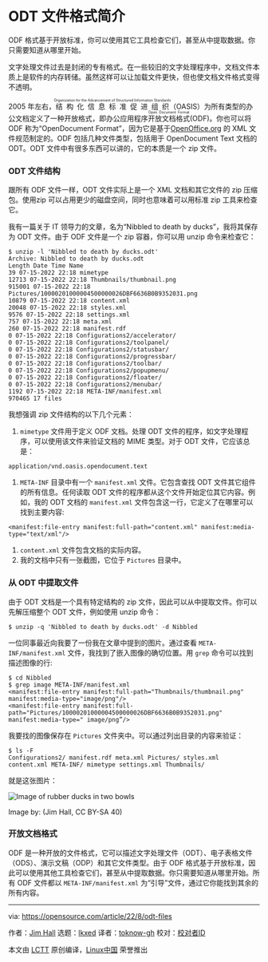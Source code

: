 [#]: subject: "How ODT files are structured"
[#]: via: "https://opensource.com/article/22/8/odt-files"
[#]: author: "Jim Hall https://opensource.com/users/jim-hall"
[#]: collector: "lkxed"
[#]: translator: "toknow-gh"
[#]: reviewer: " "
[#]: publisher: " "
[#]: url: " "

ODT 文件格式简介
======
ODF 格式基于开放标准，你可以使用其它工具检查它们，甚至从中提取数据。你只需要知道从哪里开始。

文字处理文件过去是封闭的专有格式。在一些较旧的文字处理程序中，文档文件本质上是软件的内存转储。虽然这样可以让加载文件更快，但也使文档文件格式变得不透明。

2005 年左右，<ruby>结构化信息标准促进组织<rt> Organization for the Advancement of Structured Information Standards</rt></ruby>（OASIS）为所有类型的办公文档定义了一种开放格式，即办公应用程序<ruby>开放文档格式<rt>Open Document Format</rt></ruby>(ODF)。你也可以将 ODF 称为“OpenDocument Format”，因为它是基于[OpenOffice.org][4] 的 XML 文件规范制定的。ODF 包括几种文件类型，包括用于 OpenDocument Text 文档的 ODT。ODT 文件中有很多东西可以讲的，它的本质是一个 zip 文件。

### ODT 文件结构

跟所有 ODF 文件一样，ODT 文件实际上是一个 XML 文档和其它文件的 zip 压缩包。使用zip 可以占用更少的磁盘空间，同时也意味着可以用标准 zip 工具来检查它。

我有一篇关于 IT 领导力的文章，名为“Nibbled to death by ducks”，我将其保存为 ODT 文件。由于 ODF 文件是一个 zip 容器，你可以用 unzip 命令来检查它：

```
$ unzip -l 'Nibbled to death by ducks.odt'
Archive: Nibbled to death by ducks.odt
Length Date Time Name
39 07-15-2022 22:18 mimetype
12713 07-15-2022 22:18 Thumbnails/thumbnail.png
915001 07-15-2022 22:18 Pictures/10000201000004500000026DBF6636B0B9352031.png
10879 07-15-2022 22:18 content.xml
20048 07-15-2022 22:18 styles.xml
9576 07-15-2022 22:18 settings.xml
757 07-15-2022 22:18 meta.xml
260 07-15-2022 22:18 manifest.rdf
0 07-15-2022 22:18 Configurations2/accelerator/
0 07-15-2022 22:18 Configurations2/toolpanel/
0 07-15-2022 22:18 Configurations2/statusbar/
0 07-15-2022 22:18 Configurations2/progressbar/
0 07-15-2022 22:18 Configurations2/toolbar/
0 07-15-2022 22:18 Configurations2/popupmenu/
0 07-15-2022 22:18 Configurations2/floater/
0 07-15-2022 22:18 Configurations2/menubar/
1192 07-15-2022 22:18 META-INF/manifest.xml
970465 17 files
```

我想强调 zip 文件结构的以下几个元素：

1. `mimetype` 文件用于定义 ODF 文档。处理 ODT 文件的程序，如文字处理程序，可以使用该文件来验证文档的 MIME 类型。对于 ODT 文件，它应该总是：

```
application/vnd.oasis.opendocument.text
```

1. `META-INF` 目录中有一个 `manifest.xml` 文件。它包含查找 ODT 文件其它组件的所有信息。任何读取 ODT 文件的程序都从这个文件开始定位其它内容。例如，我的 ODT 文档的 `manifest.xml` 文件包含这一行，它定义了在哪里可以找到主要内容:

```
<manifest:file-entry manifest:full-path="content.xml" manifest:media-type="text/xml"/>
```

1. `content.xml` 文件包含文档的实际内容。
2. 我的文档中只有一张截图，它位于 `Pictures` 目录中。

### 从 ODT 中提取文件

由于 ODT 文档是一个具有特定结构的 zip 文件，因此可以从中提取文件。你可以先解压缩整个 ODT 文件，例如使用 unzip 命令：

```
$ unzip -q 'Nibbled to death by ducks.odt' -d Nibbled
```

一位同事最近向我要了一份我在文章中提到的图片。通过查看 `META-INF/manifest.xml` 文件，我找到了嵌入图像的确切位置。用 `grep` 命令可以找到描述图像的行:

```
$ cd Nibbled
$ grep image META-INF/manifest.xml
<manifest:file-entry manifest:full-path="Thumbnails/thumbnail.png" manifest:media-type="image/png"/>
<manifest:file-entry manifest:full-path="Pictures/10000201000004500000026DBF6636B0B9352031.png" manifest:media-type=" image/png”/>
```

我要找的图像保存在 `Pictures` 文件夹中。可以通过列出目录的内容来验证：

```
$ ls -F
Configurations2/ manifest.rdf meta.xml Pictures/ styles.xml
content.xml META-INF/ mimetype settings.xml Thumbnails/
```

就是这张图片：

![Image of rubber ducks in two bowls][5]

Image by: (Jim Hall, CC BY-SA 40)

### 开放文档格式

ODF 是一种开放的文件格式，它可以描述文字处理文件（ODT）、电子表格文件（ODS）、演示文稿（ODP）和其它文件类型。由于 ODF 格式基于开放标准，因此可以使用其他工具检查它们，甚至从中提取数据。你只需要知道从哪里开始。所有 ODF 文件都以 `META-INF/manifest.xml` 为“引导”文件，通过它你能找到其余的所有内容。

--------------------------------------------------------------------------------

via: https://opensource.com/article/22/8/odt-files

作者：[Jim Hall][a]
选题：[lkxed][b]
译者：[toknow-gh](https://github.com/toknow-gh)
校对：[校对者ID](https://github.com/校对者ID)

本文由 [LCTT](https://github.com/LCTT/TranslateProject) 原创编译，[Linux中国](https://linux.cn/) 荣誉推出

[a]: https://opensource.com/users/jim-hall
[b]: https://github.com/lkxed
[1]: https://opensource.com/sites/default/files/lead-images/coffee_tea_laptop_computer_work_desk.png
[2]: https://unsplash.com/@jonasleupe?utm_source=unsplash&utm_medium=referral&utm_content=creditCopyText
[3]: https://unsplash.com/s/photos/tea-cup-computer?utm_source=unsplash&utm_medium=referral&utm_content=creditCopyText
[4]: http://OpenOffice.org
[5]: https://opensource.com/sites/default/files/2022-07/ducks.png
